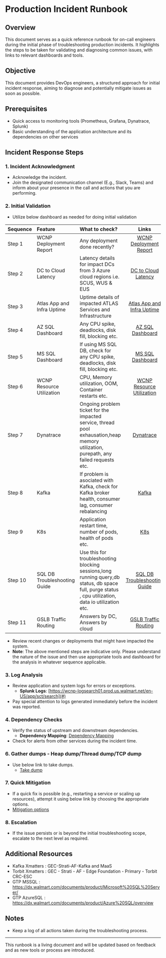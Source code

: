 # Production Incident Runbook

## Overview

This document serves as a quick reference runbook for on-call engineers during the initial phase of troubleshooting production incidents. It highlights the steps to be taken for validating and diagnosing common issues, with links to relevant dashboards and tools.

## Objective

This document provides DevOps engineers, a structured approach for initial incident response, aiming to diagnose and potentially mitigate issues as soon as possible.

## Prerequisites

- Quick access to monitoring tools (Prometheus, Grafana, Dynatrace, Splunk)
- Basic understanding of the application architecture and its dependencies on other services


## Incident Response Steps

### 1. Incident Acknowledgment

- Acknowledge the incident.
- Join the designated communication channel (E.g., Slack, Teams) and inform about your presence in the call and actions that you are performing.

### 2. Initial Validation

- Utilize below dashboard as needed for doing initial validation

|Sequence| Feature      | What to check?                                   | Links |
|:-------------|:-------------|:----------------------------------------------|:---------:|
|Step 1| WCNP Deployment Report | Any deployment done recently?                 | [WCNP Deployment Report](http://tridents-portal.walmart.com/wcnpProductFinal "WCNP Deployment Report" )      |
|Step 2| DC to Cloud Latency         | Latency details for impact DCs from 3 Azure cloud regions i.e. SCUS, WUS & EUS                   | [DC to Cloud Latency](https://tridents-portal.walmart.com/selectDC  "DC to Cloud Latency")    |
|Step 3| Atlas App and Infra Uptime     | Uptime details of impacted ATLAS Services and Infrastructure       | [Atlas App and Infra Uptime](https://tridents-portal.walmart.com/uptimeFinal?env=PROD  "Atlas App and Infra Uptime")      |
|Step 4| AZ SQL Dashboard    |  Any CPU spike, deadlocks, disk fill, blocking etc. | [AZ SQL Dashboard](https://grafana.mms.walmart.net/d/aUZKcsP0Mg/azure-sql-dashboard?orgId=1&refresh=1m "AZ SQL Dashboard" )      |
|Step 5| MS SQL Dashboard | If using MS SQL DB, check for any CPU spike, deadlocks, disk fill, blocking etc.                 | [MS SQL Dashboard](https://grafana.mms.walmart.net/d/3XUKpigfi/atlas-db-performance-v2?orgId=1&refresh=1m  "MS SQL Dashboard" )      |
|Step 6| WCNP Resource Utilization | CPU, Memory utilization, OOM, Container restarts etc.               | [WCNP Resource Utilization](https://grafana.mms.walmart.net/d/7Wushy_mk/apps?orgId=1&from=now-7d&to=now&var-datasource=production&var-namespace=atlas-lpaas&var-cluster_id=scus-prod-a32&var-cluster_id=scus-prod-a56&var-app=All&var-interval=$__auto_interval_interval&var-long_interval=$__auto_interval_long_interval "WCNP Resource Utilization")      |
|Step 7| Dynatrace | Ongoing problem ticket for the impacted service, thread pool exhausation,heap memory utilization, purepath, any failed requests etc.                 | [Dynatrace](https://prod-walmart.dynatrace-managed.com/e/a62524c7-8dae-4cfd-856a-12b8462f3520/ui/services?gtf=-7d%20to%20now&gf=1902260220275616316&sorting=name;asc "Dynatrace")       |
|Step 8| Kafka | If problem is asociated with Kafka, check for Kafka broker health, consumer lag, consumer rebalancing                 | [Kafka](https://grafana.mms.walmart.net/d/o7eRAUOpgGz2/managed-kafka-broker-metrics?orgId=1&var-datasource=production&var-assembly=kafka-v2-atlas-scus-wus-prod&var-platform=kafka&var-environment=scus&var-cloud=prod-az-southcentralus-25&var-lenses_ip=10.236.124.36 "Kafka")      |
|Step 9| K8s | Application restart time, number of pods, health of pods etc.                 | [K8s](https://k8s-dashboard.kube-system.scus-prod-a32.cluster.k8s.us.walmart.net/#/workloads?namespace=atlas-lpaas "K8s" )      |
|Step 10| SQL DB Troubleshooting Guide | Use this for troubleshooting blocking sessions,long running query,db status, db space full, purge status , cpu utilization, data io utilization etc.                | [SQL DB Troubleshooting Guide](https://confluence.walmart.com/display/NIMAUT/SQL+DB+Troubleshooting+Guide "SQL DB Troubleshooting Guide" )      |
|Step 11| GSLB Traffic Routing | Answers by DC, Answers by cloud                | [GSLB Traffic Routing](https://grafana.mms.walmart.net/d/000000098/gslb-by-domain?orgId=1&refresh=1m&var-datasource=production&var-origin=inv-server-cloud-us-perf-cell000.atlas-inventory.k8s.glb.us.walmart.net&var-client_dc=All&from=now-5m&to=now "GSLB Traffic Routing" )      |


- Review recent changes or deployments that might have impacted the system.
- **Note**: The above mentioned steps are indicative only. Please understand the nature of the issue and then use appropriate tools and dashboard for the analysis in whatever sequence applicable.

### 3. Log Analysis

- Review application and system logs for errors or exceptions.
  - **Splunk Logs**: [https://wcnp-logsearch01.prod.us.walmart.net/en-US/app/sct/search](#)
- Pay special attention to logs generated immediately before the incident was reported.

### 4. Dependency Checks

- Verify the status of upstream and downstream dependencies.
  - **Dependency Mapping**: [Dependency Mapping](https://nucleus.walmart.com/ "Dependency Mapping" )
- Check for alerts from other services during the incident time.

### 6. Gather dumps - Heap dump/Thread dump/TCP dump

- Use below link to take dumps.
  - [Take dump](https://dx.walmart.com/wcnp/documentation/github/WCNP-Workload-Tools-6fa77ae256dc944990ebb7e8bf64273d69433bbfedb086355d3cb79cd3a73d83 "Take dump")

### 7. Quick Mitigation

- If a quick fix is possible (e.g., restarting a service or scaling up resources), attempt it using below link by choosing the appropriate options.
- [Mitigation options](https://dx.walmart.com/wcnp/tools/execute "Mitigation options")

### 8. Escalation

- If the issue persists or is beyond the initial troubleshooting scope, escalate to the next level as required.


## Additional Resources

- Kafka Xmatters :	GEC-Strati-AF-Kafka and MaaS
- Torbit Xmatters :	GEC - Strati - AF - Edge Foundation - Primary - Torbit CRC-ESC
- GTP MSSQL : https://dx.walmart.com/documents/product/Microsoft%20SQL%20Server/
- GTP AzureSQL : https://dx.walmart.com/documents/product/Azure%20SQL/overview


## Notes

- Keep a log of all actions taken during the troubleshooting process.


---

This runbook is a living document and will be updated based on feedback and as new tools or process are introduced.
